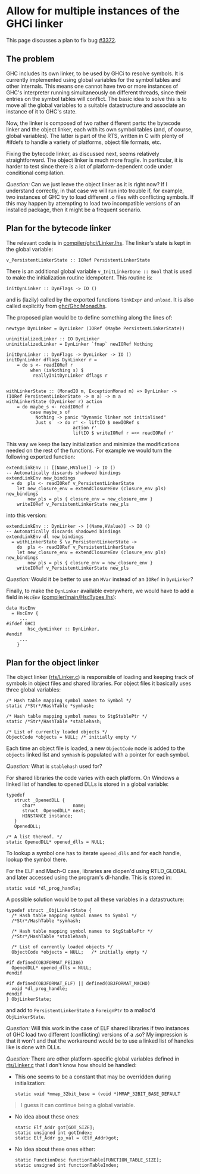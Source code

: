 # Allow for multiple instances of the GHCi linker



This page discusses a plan to fix bug [\#3372](https://gitlab.staging.haskell.org/ghc/ghc/issues/3372).


## The problem



GHC includes its own linker, to be used by GHCi to resolve symbols. It is currently implemented using global variables for the symbol tables and other internals. This means one cannot have two or more instances of GHC's interpreter running simultaneously on different threads, since their entries on the symbol tables will conflict. The basic idea to solve this is to move all the global variables to a suitable datastructure and associate an instance of it to GHC's state.



Now, the linker is composed of two rather different parts: the bytecode linker and the object linker, each with its own symbol tables (and, of course, global variables). The latter is part of the RTS, written in C with plenty of \#ifdefs to handle a variety of platforms, object file formats, etc.



Fixing the bytecode linker, as discussed next, seems relatively straightforward. The object linker is much more fragile. In particular, it is harder to test since there is a lot of platform-dependent code under conditional compilation.



*Question:* Can we just leave the object linker as it is right now? If I understand correctly, in that case we will run into trouble if, for example, two instances of GHC try to load different .o files with conflicting symbols. If this may happen by attempting to load two incompatible versions of an installed package, then it might be a frequent scenario.


## Plan for the bytecode linker



The relevant code is in [compiler/ghci/Linker.lhs](/trac/ghc/browser/ghc/compiler/ghci/Linker.lhs). The linker's state is kept in the global variable:


```wiki
v_PersistentLinkerState :: IORef PersistentLinkerState
```


There is an additional global variable `v_InitLinkerDone :: Bool` that is used to make the initialization routine idempotent. This routine is: 


```wiki
initDynLinker :: DynFlags -> IO ()
```


and is (lazily) called by the exported functions `linkExpr` and `unload`. It is also called explicitly from [ghc/GhciMonad.hs](/trac/ghc/browser/ghc/ghc/GhciMonad.hs).



The proposed plan would be to define something along the lines of:


```wiki
newtype DynLinker = DynLinker (IORef (Maybe PersistentLinkerState))

uninitializedLinker :: IO DynLinker
uninitializedLinker = DynLinker `fmap` newIORef Nothing

initDynLinker :: DynFlags -> DynLinker -> IO ()
initDynLinker dflags DynLinker r =
    = do s <- readIORef r
         when (isNothing s) $
          reallyInitDynLinker dflags r


withLinkerState :: (MonadIO m, ExceptionMonad m) => DynLinker -> (IORef PersistentLinkerState -> m a) -> m a
withLinkerState (DynLinker r) action
    = do maybe_s <- readIORef r
         case maybe_s of
           Nothing -> panic "Dynamic linker not initialised"
           Just s  -> do r' <- liftIO $ newIORef s
                         action r'
                         liftIO $ writeIORef r =<< readIORef r'
```


This way we keep the lazy initialization and minimize the modifications needed on the rest of the functions. For example we would turn the following exported function:


```wiki
extendLinkEnv :: [(Name,HValue)] -> IO ()
-- Automatically discards shadowed bindings
extendLinkEnv new_bindings
  = do	pls <- readIORef v_PersistentLinkerState
	let new_closure_env = extendClosureEnv (closure_env pls) new_bindings
	    new_pls = pls { closure_env = new_closure_env }
	writeIORef v_PersistentLinkerState new_pls
```


into this version:


```wiki
extendLinkEnv :: DynLinker -> [(Name,HValue)] -> IO ()
-- Automatically discards shadowed bindings
extendLinkEnv dl new_bindings
  = withLinkerState $ \v_PersistentLinkerState -> 
    do	pls <- readIORef v_PersistentLinkerState
	let new_closure_env = extendClosureEnv (closure_env pls) new_bindings
	    new_pls = pls { closure_env = new_closure_env }
	writeIORef v_PersistentLinkerState new_pls
```


*Question:* Would it be better to use an `MVar` instead of an `IORef` in `DynLinker`?



Finally, to make the `DynLinker` available everywhere, we would have to add a field in `HscEnv` ([compiler/main/HscTypes.lhs](/trac/ghc/browser/ghc/compiler/main/HscTypes.lhs)):


```wiki
data HscEnv 
  = HscEnv { 
     ...
#ifdef GHCI
        hsc_dynLinker :: DynLinker,
#endif	
     ...
    }
```

## Plan for the object linker



The object linker ([rts/Linker.c](/trac/ghc/browser/ghc/rts/Linker.c)) is responsible of loading and keeping track of symbols in object files and shared libraries. For object files it basically uses three global variables:


```wiki
/* Hash table mapping symbol names to Symbol */
static /*Str*/HashTable *symhash;

/* Hash table mapping symbol names to StgStablePtr */
static /*Str*/HashTable *stablehash;

/* List of currently loaded objects */
ObjectCode *objects = NULL;	/* initially empty */
```


Each time an object file is loaded, a new `ObjectCode` node is added to the `objects` linked list and `symhash` is populated with a pointer for each symbol.



*Question:* What is `stablehash` used for? 



For shared libraries the code varies with each platform. On Windows a linked list of handles to opened DLLs is stored in a global variable:


```wiki
typedef
   struct _OpenedDLL {
      char*              name;
      struct _OpenedDLL* next;
      HINSTANCE instance;
   }
   OpenedDLL;

/* A list thereof. */
static OpenedDLL* opened_dlls = NULL;
```


To lookup a symbol one has to iterate `opened_dlls` and for each handle, lookup the symbol there.



For the ELF and Mach-O case, libraries are dlopen'd using RTLD\_GLOBAL and later accessed using the program's dl-handle. This is stored in:


```wiki
static void *dl_prog_handle;
```


A possible solution would be to put all these variables in a datastructure:


```wiki
typedef struct _ObjLinkerState {
  /* Hash table mapping symbol names to Symbol */
  /*Str*/HashTable *symhash;

  /* Hash table mapping symbol names to StgStablePtr */
  /*Str*/HashTable *stablehash;

  /* List of currently loaded objects */
  ObjectCode *objects = NULL;	/* initially empty */

#if defined(OBJFORMAT_PEi386)
  OpenedDLL* opened_dlls = NULL;
#endif

#if defined(OBJFORMAT_ELF) || defined(OBJFORMAT_MACHO)
  void *dl_prog_handle;
#endif
} ObjLinkerState;
```


and add to `PersistentLinkerState` a `ForeignPtr` to a malloc'd `ObjLinkerState`.



*Question:* Will this work in the case of ELF shared libraries if two instances of GHC load two different (conflicting) versions of a .so? My impression is that it won't and that the workaround would be to use a linked list of handles like is done with DLLs.



*Question:* There are other platform-specific global variables defined in [rts/Linker.c](/trac/ghc/browser/ghc/rts/Linker.c) that I don't know how should be handled:


- This one seems to be a constant that may be overridden during initialization:

  ```wiki
  static void *mmap_32bit_base = (void *)MMAP_32BIT_BASE_DEFAULT
  ```

>
>
> I guess it can continue being a global variable.
>
>

- No idea about these ones:

  ```wiki
  static Elf_Addr got[GOT_SIZE];
  static unsigned int gotIndex;
  static Elf_Addr gp_val = (Elf_Addr)got;
  ```
- No idea about these ones either:

  ```wiki
  static FunctionDesc functionTable[FUNCTION_TABLE_SIZE];
  static unsigned int functionTableIndex;
  ```